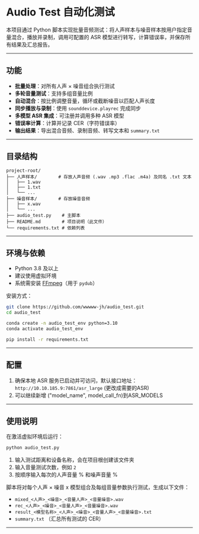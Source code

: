 # Audio Test 自动化测试

本项目通过 Python 脚本实现批量音频测试：将人声样本与噪音样本按用户指定音量混合，播放并录制，调用可配置的 ASR 模型进行转写，计算错误率，并保存所有结果及汇总报告。

---

## 功能

* **批量处理**：对所有人声 × 噪音组合执行测试
* **多轮音量测试**：支持多组音量比例
* **自动混合**：按比例调整音量，循环或截断噪音以匹配人声长度
* **同步播放与录制**：使用 `sounddevice.playrec` 完成同步
* **多模型 ASR 集成**：可注册并调用多种 ASR 模型
* **错误率计算**：计算并记录 CER（字符错误率）
* **输出结果**：导出混合音频、录制音频、转写文本和 `summary.txt`

---

## 目录结构

```plaintext
project-root/
├── 人声样本/        # 存放人声音频 (.wav .mp3 .flac .m4a) 及同名 .txt 文本
│   ├── 1.wav
│   ├── 1.txt
│   └── ...
├── 噪音样本/        # 存放噪音音频
│   ├── x.wav
│   └── ...
├── audio_test.py    # 主脚本
├── README.md        # 项目说明（此文件）
└── requirements.txt # 依赖列表
```

---

## 环境与依赖

* Python 3.8 及以上
* 建议使用虚拟环境
* 系统需安装 [FFmpeg](https://ffmpeg.org)（用于 `pydub`）

安装方式：

```bash
git clone https://github.com/wwwww-jh/audio_test.git
cd audio_test

conda create -n audio_test_env python=3.10
conda activate audio_test_env

pip install -r requirements.txt
```

---

## 配置

1. 确保本地 ASR 服务已启动并可访问，默认接口地址：
   `http://10.10.185.9:7861/asr_large`
   (更改成需要的ASR)
2. 可以继续新增 ("model_name", model_call_fn)到ASR_MODELS

---

## 使用说明

在激活虚拟环境后运行：

```bash
python audio_test.py
```

1. 输入测试距离和设备名称，会在项目根创建该文件夹
2. 输入音量测试次数，例如 `2`
3. 按顺序输入每次的人声音量 % 和噪声音量 %

脚本将对每个人声 × 噪音 x 模型组合及每组音量参数执行测试，生成以下文件：

* `mixed_<人声>_<噪音>_<音量人声>_<音量噪音>.wav`
* `rec_<人声>_<噪音>_<音量人声>_<音量噪音>.wav`
* `result_<模型名称>_<人声>_<噪音>_<音量人声>_<音量噪音>.txt`
* `summary.txt` （汇总所有测试的 CER）

---

